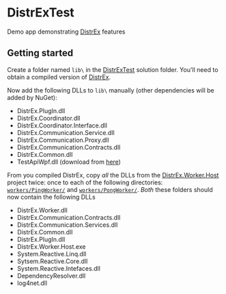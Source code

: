 # DistrExTest

Demo app demonstrating [DistrEx][distrex] features


## Getting started

Create a folder named `lib\` in the [DistrExTest][DistrExTest] solution folder. 
You'll need to obtain a compiled version of [DistrEx][distrex].

Now add the following DLLs to `lib\` manually (other dependencies will be added by NuGet):
* DistrEx.PlugIn.dll
* DistrEx.Coordinator.dll
* DistrEx.Coordinator.Interface.dll
* DistrEx.Communication.Service.dll
* DistrEx.Communication.Proxy.dll
* DistrEx.Communication.Contracts.dll
* DistrEx.Common.dll
* TestApiWpf.dll (download from [here][testapi])

From you compiled DistrEx, copy *all* the DLLs from the [DistrEx.Worker.Host][worker-host] project twice: once to each of the following directories:
[`workers/PingWorker/`][pingworker] and [`workers/PongWorker/`][pongworker].
*Both* these folders should now contain the following DLLs
* DistrEx.Worker.dll 
* DistrEx.Communication.Contracts.dll
* DistrEx.Communication.Services.dll 
* DistrEx.Common.dll 
* DistrEx.PlugIn.dll 
* DistrEx.Worker.Host.exe
* System.Reactive.Linq.dll
* Sytsem.Reactive.Core.dll
* System.Reactive.Intefaces.dll
* DependencyResolver.dll
* log4net.dll

[distrex]: https://github.com/derabbink/DistrEx
[worker-host]: https://github.com/derabbink/DistrEx/tree/master/DistrEx.Worker.Host
[pingworker]: https://github.com/derabbink/DistrExTest/tree/master/workers/PingWorker
[pongworker]: https://github.com/derabbink/DistrExTest/tree/master/workers/PongWorker
[DistrExTest]: https://github.com/derabbink/DistrExTest/tree/master
[testapi]: http://testapi.codeplex.com/
